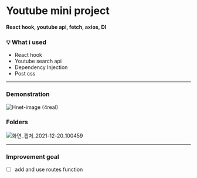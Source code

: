 # Youtube mini project

**React hook, youtube api, fetch, axios, DI**

### **💡 What i used**

- React hook
- Youtube search api
- Dependency Injection
- Post css

---

### Demonstration

![Hnet-image (4real)](https://user-images.githubusercontent.com/91414657/146697369-7990ba70-0b99-4b69-9940-e47fc778655a.gif)


### Folders

![화면_캡처_2021-12-20_100459](https://user-images.githubusercontent.com/91414657/146698434-0b2016f7-6c33-4d78-bd7a-b866a9829e06.jpg)

---

### Improvement goal

- [ ]  add and use routes function

